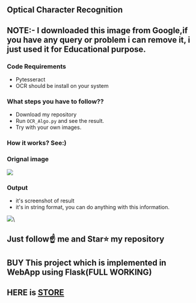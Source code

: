 ##  Optical Character Recognition

## NOTE:- I downloaded this image from Google,if you have any query or problem i can remove it, i just used it for Educational purpose.

### Code Requirements
- Pytesseract
- OCR should be install on your system

### What steps you have to follow??
- Download my repository 
- Run `OCR_Algo.py` and see the result.
- Try with your own images.

### How it works? See:)

### Orignal image

<img src="https://github.com/Spidy20/Optical_Character_Reccognition/blob/master/licence.jpg">


### Output
- it's screenshot of result
- it's in string format, you can do anything with this information.

<img src="https://github.com/Spidy20/Optical_Character_Reccognition/blob/master/licence_R.png">\


## Just follow☝️ me and Star⭐ my repository 
## BUY This project which is implemented in WebApp using Flask(FULL WORKING) 
## HERE is [STORE](https://www.instamojo.com/kushalbhavsar1820/ocr-webapp-using-flask-python)
